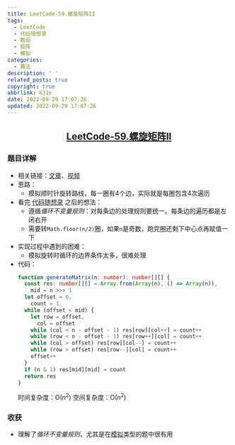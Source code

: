 ```yaml
---
title: LeetCode-59.螺旋矩阵II
tags:
  - LeetCode
  - 代码随想录
  - 数组
  - 矩阵
  - 模拟
categories:
  - 算法
description: ' '
related_posts: true
copyright: true
abbrlink: 631e
date: 2022-09-29 17:07:26
updated: 2022-09-29 17:07:26
---
```


## <center>[LeetCode-59.螺旋矩阵II](https://leetcode.cn/problems/spiral-matrix-ii/)</center>

### 题目详解

- 相关链接：[文章](https://programmercarl.com/0059.%E8%9E%BA%E6%97%8B%E7%9F%A9%E9%98%B5II.html#_59-%E8%9E%BA%E6%97%8B%E7%9F%A9%E9%98%B5ii)、[视频](https://www.bilibili.com/video/BV1SL4y1N7mV/?spm_id_from=pageDriver&vd_source=71d285511d98d6f3acb381e2ee160233)
- 思路：
  - 模拟顺时针旋转路线，每一圈有4个边，实际就是每圈包含4次遍历
- 看完 [代码随想录](https://programmercarl.com/0059.%E8%9E%BA%E6%97%8B%E7%9F%A9%E9%98%B5II.html#_59-%E8%9E%BA%E6%97%8B%E7%9F%A9%E9%98%B5ii) 之后的想法：
  - 遵循*循环不变量规则*：对每条边的处理规则要统一。每条边的遍历都是左闭右开
  - 需要转`Math.floor(n/2)`圈，如果`n`是奇数，跑完圈还剩下中心点再赋值一下
- 实现过程中遇到的困难：
  - 模拟旋转时循环的边界条件太多，很难处理
- 代码：
  ```ts
  function generateMatrix(n: number): number[][] {
    const res: number[][] = Array.from(Array(n), () => Array(n)),
      mid = n >>> 1
    let offset = 0,
      count = 1
    while (offset < mid) {
      let row = offset,
        col = offset
      while (col < n - offset - 1) res[row][col++] = count++
      while (row < n - offset - 1) res[row++][col] = count++
      while (col > offset) res[row][col--] = count++
      while (row > offset) res[row--][col] = count++
      offset++
    }
    if (n & 1) res[mid][mid] = count
    return res
  }
  ```
  时间复杂度：O($n^2$)
  空间复杂度：O($n^2$)

### 收获

- 理解了*循环不变量规则*，尤其是在[模拟](https://andy.city/tags/%E6%A8%A1%E6%8B%9F/)类型的题中很有用
